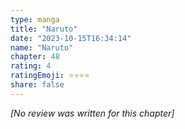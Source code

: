 ```yaml
---
type: manga
title: "Naruto"
date: "2023-10-15T16:34:14"
name: "Naruto"
chapter: 48
rating: 4
ratingEmoji: ⭐️⭐️⭐️⭐️
share: false
---
```


*[No review was written for this chapter]*
